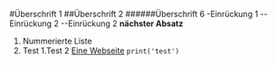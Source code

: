 #Überschrift 1
##Überschrift 2
######Überschrift 6
-Einrückung 1
--Einrückung 2
--Einrückung 2
**nächster Absatz**
1. Nummerierte Liste
2. Test
	1.Test 2
[Eine Webseite](www.google.de)
``print('test')``

